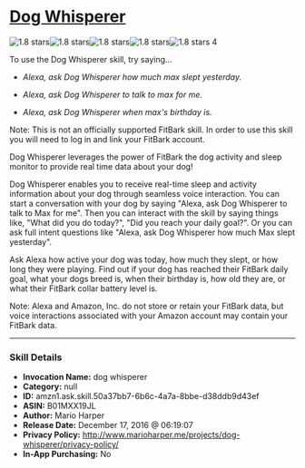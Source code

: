 # [Dog Whisperer](http://alexa.amazon.com/#skills/amzn1.ask.skill.50a37bb7-6b6c-4a7a-8bbe-d38ddb9d43ef)
![1.8 stars](../../images/ic_star_black_18dp_1x.png)![1.8 stars](../../images/ic_star_half_black_18dp_1x.png)![1.8 stars](../../images/ic_star_border_black_18dp_1x.png)![1.8 stars](../../images/ic_star_border_black_18dp_1x.png)![1.8 stars](../../images/ic_star_border_black_18dp_1x.png) 4

To use the Dog Whisperer skill, try saying...

* *Alexa, ask Dog Whisperer how much max slept yesterday.*

* *Alexa, ask Dog Whisperer to talk to max for me.*

* *Alexa, ask Dog Whisperer when max's birthday is.*

Note: This is not an officially supported FitBark skill. In order to use this skill you will need to log in and link your FitBark account. 

Dog Whisperer leverages the power of FitBark the dog activity and sleep monitor to provide real time data about your dog!

Dog Whisperer enables you to receive real-time sleep and activity information about your dog through seamless voice interaction. You can start a conversation with your dog by saying "Alexa, ask Dog Whisperer to talk to Max for me". Then you can interact with the skill by saying things like, "What did you do today?", "Did you reach your daily goal?". Or you can ask full intent questions like "Alexa, ask Dog Whisperer how much Max slept yesterday". 

Ask Alexa how active your dog was today, how much they slept, or how long they were playing. Find out if your dog has reached their FitBark daily goal, what your dogs breed is, when their birthday is, how old they are, or what their FitBark collar battery level is.

Note: Alexa and Amazon, Inc. do not store or retain your FitBark data, but voice interactions associated with your Amazon account may contain your FitBark data.

***

### Skill Details

* **Invocation Name:** dog whisperer
* **Category:** null
* **ID:** amzn1.ask.skill.50a37bb7-6b6c-4a7a-8bbe-d38ddb9d43ef
* **ASIN:** B01MXX19JL
* **Author:** Mario Harper
* **Release Date:** December 17, 2016 @ 06:19:07
* **Privacy Policy:** http://www.marioharper.me/projects/dog-whisperer/privacy-policy/
* **In-App Purchasing:** No
